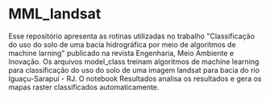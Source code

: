 # MML_landsat

Esse repositório apresenta as rotinas utilizadas no trabalho "Classificação do uso do solo de uma bacia hidrográfica por meio de algoritmos de machine larning" publicado na revista Engenharia, Meio Ambiente e Inovação. Os arquivos model_class treinam algoritmos de machine learning para classificação do uso do solo de uma imagem landsat para bacia do rio Iguaçu-Sarapuí - RJ. O notebook Resultados analisa os resultados e gera os mapas raster classificados automaticamente. 
